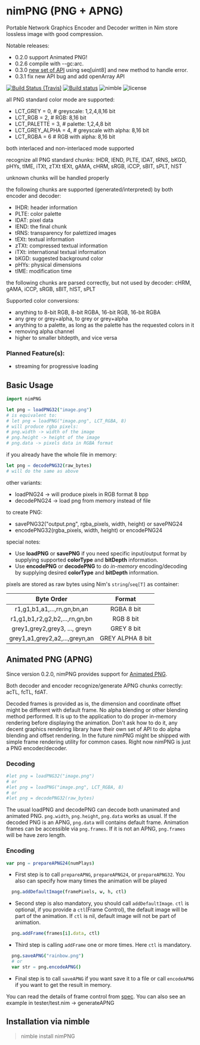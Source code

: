 # nimPNG (PNG + APNG)
Portable Network Graphics Encoder and Decoder written in Nim store lossless image with good compression.

Notable releases:
- 0.2.0 support Animated PNG!
- 0.2.6 compile with --gc:arc.
- 0.3.0 [new set of API](apidoc.md) using seq[uint8] and new method to handle error.
- 0.3.1 fix new API bug and add openArray API

[![Build Status (Travis)](https://img.shields.io/travis/jangko/nimPNG/master.svg?label=Linux%20/%20macOS "Linux/macOS build status (Travis)")](https://travis-ci.org/jangko/nimPNG)
[![Build status](https://ci.appveyor.com/api/projects/status/7ap5r5a41t7ea04p?svg=true)](https://ci.appveyor.com/project/jangko/nimpng)
![nimble](https://img.shields.io/badge/available%20on-nimble-yellow.svg?style=flat-square)
![license](https://img.shields.io/github/license/citycide/cascade.svg?style=flat-square)

all PNG standard color mode are supported:

- LCT_GREY = 0,       # greyscale: 1,2,4,8,16 bit
- LCT_RGB = 2,        # RGB: 8,16 bit
- LCT_PALETTE = 3,    # palette: 1,2,4,8 bit
- LCT_GREY_ALPHA = 4, # greyscale with alpha: 8,16 bit
- LCT_RGBA = 6        # RGB with alpha: 8,16 bit

both interlaced and non-interlaced mode supported

recognize all PNG standard chunks:
IHDR, IEND, PLTE, IDAT, tRNS, bKGD, pHYs, tIME, iTXt, zTXt
tEXt, gAMA, cHRM, sRGB, iCCP, sBIT, sPLT, hIST

unknown chunks will be handled properly

the following chunks are supported (generated/interpreted) by both encoder and decoder:

- IHDR: header information
- PLTE: color palette
- IDAT: pixel data
- IEND: the final chunk
- tRNS: transparency for palettized images
- tEXt: textual information
- zTXt: compressed textual information
- iTXt: international textual information
- bKGD: suggested background color
- pHYs: physical dimensions
- tIME: modification time

the following chunks are parsed correctly, but not used by decoder:
cHRM, gAMA, iCCP, sRGB, sBIT, hIST, sPLT

Supported color conversions:

- anything to 8-bit RGB, 8-bit RGBA, 16-bit RGB, 16-bit RGBA
- any grey or grey+alpha, to grey or grey+alpha
- anything to a palette, as long as the palette has the requested colors in it
- removing alpha channel
- higher to smaller bitdepth, and vice versa

### Planned Feature(s):
- streaming for progressive loading

## Basic Usage
```Nim
import nimPNG

let png = loadPNG32("image.png")
# is equivalent to:
# let png = loadPNG("image.png", LCT_RGBA, 8)
# will produce rgba pixels:
# png.width -> width of the image
# png.height -> height of the image
# png.data -> pixels data in RGBA format
```

if you already have the whole file in memory:

```Nim
let png = decodePNG32(raw_bytes)
# will do the same as above
```

other variants:

* loadPNG24 -> will produce pixels in RGB format 8 bpp
* decodePNG24 -> load png from memory instead of file

to create PNG:

* savePNG32("output.png", rgba_pixels, width, height) or savePNG24
* encodePNG32(rgba_pixels, width, height) or encodePNG24

special notes:

* Use **loadPNG** or **savePNG** if you need specific input/output format by supplying supported **colorType** and **bitDepth** information.
* Use **encodePNG** or **decodePNG** to do *in-memory* encoding/decoding by supplying desired **colorType** and **bitDepth** information.

pixels are stored as raw bytes using Nim's `string`/`seq[T]` as container:

|           Byte Order           |      Format      |
|:------------------------------:|:----------------:|
| r1,g1,b1,a1,...,rn,gn,bn,an    | RGBA 8 bit       |
| r1,g1,b1,r2,g2,b2,...,rn,gn,bn | RGB 8 bit        |
| grey1,grey2,grey3, ..., greyn  | GREY 8 bit       |
| grey1,a1,grey2,a2,...,greyn,an | GREY ALPHA 8 bit |

## Animated PNG (APNG)

Since version 0.2.0, nimPNG provides support for [Animated PNG](https://en.wikipedia.org/wiki/APNG).

Both decoder and encoder recognize/generate APNG chunks correctly: acTL, fcTL, fdAT.

Decoded frames is provided as is, the dimension and coordinate offset might be different with default frame.
No alpha blending or other blending method performed.
It is up to the application to do proper in-memory rendering before displaying the animation.
Don't ask how to do it, any decent graphics rendering library have their own set of API to do alpha blending and
offset rendering. In the future nimPNG might be shipped with simple frame rendering utility for common cases.
Right now nimPNG is just a PNG encoder/decoder.

### Decoding

```Nim
#let png = loadPNG32("image.png")
# or
#let png = loadPNG("image.png", LCT_RGBA, 8)
# or
#let png = decodePNG32(raw_bytes)
```

The usual loadPNG and decodePNG can decode both unanimated and animated PNG.
`png.width`, `png.height`, `png.data` works as usual. If the decoded PNG is an APNG, `png.data` will contains default frame.
Animation frames can be accessible via `png.frames`. If it is not an APNG, `png.frames` will be have zero length.

### Encoding

```Nim
var png = prepareAPNG24(numPlays)
```

* First step is to call `prepareAPNG`, `prepareAPNG24`, or `prepareAPNG32`. You also can specify how many times the animation
will be played

```Nim
  png.addDefaultImage(framePixels, w, h, ctl)
```

* Second step is also mandatory, you should call `addDefaultImage`. `ctl` is optional, if you provide a `ctl`(Frame Control),
the default image will be part of the animation. If `ctl` is nil, default image will not be part of animation.

```Nim
  png.addFrame(frames[i].data, ctl)
```

* Third step is calling `addFrame` one or more times. Here `ctl` is mandatory.

```Nim
  png.saveAPNG("rainbow.png")
  # or
  var str = png.encodeAPNG()
```

* Final step is to call `saveAPNG` if you want save it to a file or call `encodeAPNG` if you want to get the result in memory.

You can read the details of frame control from [spec](https://wiki.mozilla.org/APNG_Specification).
You can also see an example in tester/test.nim -> generateAPNG

## Installation via nimble
> nimble install nimPNG


